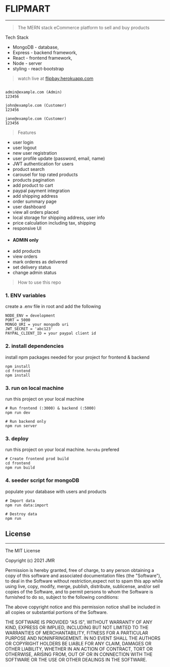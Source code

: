 # FLIPMART 
----
> The MERN stack eCommerce platform to sell and buy products

Tech Stack
- MongoDB - database,
- Express - backend framework,
- React - frontend framework,
- Node - server
- styling - react-bootstrap

 > watch live at [flipbay.herokuapp.com](https://flipbay.herokuapp.com/)
 
``` Sample User Logins

admin@example.com (Admin)
123456

john@example.com (Customer)
123456

jane@example.com (Customer)
123456
```

> Features

 - user login
 - user logout
 - new user registration
 - user profile update (password, email, name)
 - JWT authentication for users
 - product search
 - carousel for top rated products
 - products pagination
 - add product to cart
 - paypal payment integration
 - add shipping address
 - order summary page
 - user dashboard
 -  view all orders placed
 - local storage for shipping address, user info
 - price calculation including tax, shipping
  - responsive UI
 - #### ADMIN only
 - add products
 - view orders 
 - mark orderes as delivered 
 - set delivery status
 - change admin status
 
> How to use this repo

### 1. ENV variables

 create a .env file in root and add the following

 ```
NODE_ENV = development
PORT = 5000
MONGO_URI = your mongodb uri
JWT_SECRET = 'abc123'
PAYPAL_CLIENT_ID = your paypal client id
 ```
### 2. install dependencies
 install npm packages needed for your project for frontend & backend

```
npm install
cd frontend
npm install
```

### 3. run on local machine
 run this project on your local machine

```
# Run frontend (:3000) & backend (:5000)
npm run dev

# Run backend only
npm run server
```
### 3. deploy
 run this project on your local machine. ```heroku``` prefered

```
# Create frontend prod build
cd frontend
npm run build
```

### 4. seeder script for mongoDB
 populate your database with users and products

```
# Import data
npm run data:import

# Destroy data
npm run
```

## License
---
The MIT License

Copyright (c) 2021 JMR

Permission is hereby granted,  free of charge, to any person obtaining a copy of this software and associated documentation files (the "Software"), to deal in the Software without restriction,expect not to spam this app while using live, copy, modify, merge, publish, distribute, sublicense, and/or sell copies of the Software, and to permit persons to whom the Software is furnished to do so, subject to the following conditions:

The above copyright notice and this permission notice shall be included in all copies or substantial portions of the Software.

THE SOFTWARE IS PROVIDED "AS IS", WITHOUT WARRANTY OF ANY KIND, EXPRESS OR IMPLIED, INCLUDING BUT NOT LIMITED TO THE WARRANTIES OF MERCHANTABILITY, FITNESS FOR A PARTICULAR PURPOSE AND NONINFRINGEMENT. IN NO EVENT SHALL THE AUTHORS OR COPYRIGHT HOLDERS BE LIABLE FOR ANY CLAIM, DAMAGES OR OTHER LIABILITY, WHETHER IN AN ACTION OF CONTRACT, TORT OR OTHERWISE, ARISING FROM, OUT OF OR IN CONNECTION WITH THE SOFTWARE OR THE USE OR OTHER DEALINGS IN THE SOFTWARE.

